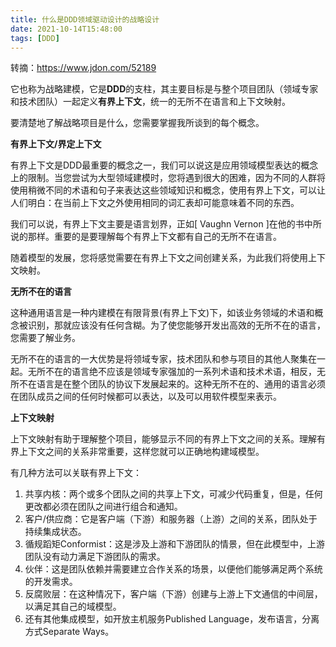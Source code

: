 ```yaml
---
title: 什么是DDD领域驱动设计的战略设计
date: 2021-10-14T15:48:00
tags: [DDD]
---
```




转摘：https://www.jdon.com/52189

它也称为战略建模，它是**DDD**的支柱，其主要目标是与整个项目团队（领域专家和技术团队）一起定义**有界上下文**，统一的无所不在语言和上下文映射。

要清楚地了解战略项目是什么，您需要掌握我所谈到的每个概念。



**有界上下文/界定上下文**

有界上下文是DDD最重要的概念之一，我们可以说这是应用领域模型表达的概念上的限制。当您尝试为大型领域建模时，您将遇到很大的困难，因为不同的人群将使用稍微不同的术语和句子来表达这些领域知识和概念，使用有界上下文，可以让人们明白：在当前上下文之外使用相同的词汇表却可能意味着不同的东西。

我们可以说，有界上下文主要是语言划界，正如[ Vaughn Vernon ]在他的书中所说的那样。重要的是要理解每个有界上下文都有自己的无所不在语言。

随着模型的发展，您将感觉需要在有界上下文之间创建关系，为此我们将使用上下文映射。



**无所不在的语言**

这种通用语言是一种内建模在有限背景(有界上下文)下，如该业务领域的术语和概念被识别，那就应该没有任何含糊。为了使您能够开发出高效的无所不在的语言，您需要了解业务。

无所不在的语言的一大优势是将领域专家，技术团队和参与项目的其他人聚集在一起。无所不在的语言绝不应该是领域专家强加的一系列术语和技术术语，相反，无所不在语言是在整个团队的协议下发展起来的。这种无所不在的、通用的语言必须在团队成员之间的任何时候都可以表达，以及可以用软件模型来表示。



**上下文映射**

上下文映射有助于理解整个项目，能够显示不同的有界上下文之间的关系。理解有界上下文之间的关系非常重要，这样您就可以正确地构建域模型。

有几种方法可以关联有界上下文：



1. 共享内核：两个或多个团队之间的共享上下文，可减少代码重复，但是，任何更改都必须在团队之间进行组合和通知。
2. 客户/供应商：它是客户端（下游）和服务器（上游）之间的关系，团队处于持续集成状态。
3. 循规蹈矩Conformist：这是涉及上游和下游团队的情景，但在此模型中，上游团队没有动力满足下游团队的需求。
4. 伙伴：这是团队依赖并需要建立合作关系的场景，以便他们能够满足两个系统的开发需求。
5. 反腐败层：在这种情况下，客户端（下游）创建与上游上下文通信的中间层，以满足其自己的域模型。
6. 还有其他集成模型，如开放主机服务Published Language，发布语言，分离方式Separate Ways。
